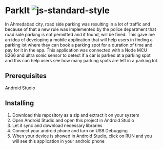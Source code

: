 # ParkIt ![js-standard-style](https://img.shields.io/badge/-Java-brightgreen)
In Ahmedabad city, road side parking was resulting in a lot of traffic and because of that a new rule was implemented by the police department that road side parking is not permitted and if found, will be fined. This gave me an idea of developing a mobile application that will help users in finding a parking lot where they can book a parking spot for a duration of time and pay for it in the app. This application was connected with a Node MCU 8266 and ultra sonic sensor to detect if a car is parked at a parking spot and this can help users see how many parking spots are left in a parking lot.

## Prerequisites
Android Studio

## Installing
1. Download this repository as a zip and extract it on your system
2. Open Android Studio and open this project in Android Studio
3. Let it sync and download necessary libraries
4. Connect your android phone and turn on USB Debugging
5. When your device is showed in Android Studio, click on RUN and you will see this application in your android phone
